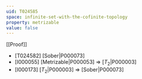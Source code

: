 ```yaml
---
uid: T024585
space: infinite-set-with-the-cofinite-topology
property: metrizable
value: false
---
```

[[Proof]]

* [T024582] [Sober|P000073]
* [I000055] [Metrizable|P000053] => [$T_2$|P000003]
* [I000173] [$T_2$|P000003] => [Sober|P000073]


